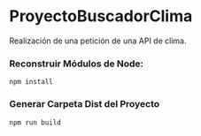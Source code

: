 # ProyectoBuscadorClima

Realización de una petición de una API de clima.

### Reconstruir Módulos de Node:
```
npm install
```

### Generar Carpeta Dist del Proyecto
```
npm run build
```